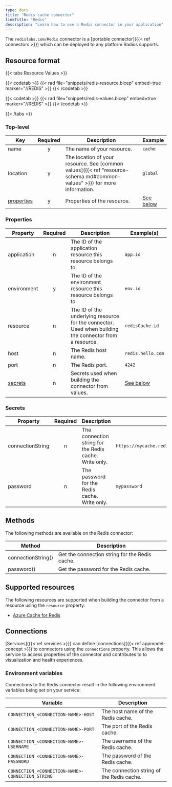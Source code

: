 ```yaml
---
type: docs
title: "Redis cache connector"
linkTitle: "Redis"
description: "Learn how to use a Redis connector in your application"
---
```


The `redislabs.com/Redis` connector is a [portable connector]({{< ref connectors >}}) which can be deployed to any platform Radius supports.

## Resource format

{{< tabs Resource Values >}}

{{< codetab >}}
{{< rad file="snippets/redis-resource.bicep" embed=true marker="//REDIS" >}}
{{< /codetab >}}

{{< codetab >}}
{{< rad file="snippets/redis-values.bicep" embed=true marker="//REDIS" >}}
{{< /codetab >}}

{{< /tabs >}}

### Top-level

| Key  | Required | Description | Example |
|------|:--------:|-------------|---------|
| name | y | The name of your resource. | `cache`
| location | y | The location of your resource. See [common values]({{< ref "resource-schema.md#common-values" >}}) for more information. | `global`
| [properties](#properties) | y | Properties of the resource. | [See below](#properties)

### Properties

| Property | Required | Description | Example(s) |
|----------|:--------:|-------------|------------|
| application | n | The ID of the application resource this resource belongs to. | `app.id`
| environment | y | The ID of the environment resource this resource belongs to. | `env.id`
| resource  | n | The ID of the underlying resource for the connector. Used when building the connector from a resource. | `redisCache.id`
| host | n | The Redis host name. | `redis.hello.com`
| port | n | The Redis port. | `4242`
| [secrets](#secrets) | n | Secrets used when building the connector from values. | [See below](#secrets)

### Secrets

| Property | Required | Description | Example(s) |
|----------|:--------:|-------------|------------|
| connectionString | n | The connection string for the Redis cache. Write only. | `https://mycache.redis.cache.windows.net,password=*****,....`
| password | n | The password for the Redis cache. Write only. | `mypassword`

## Methods

The following methods are available on the Redis connector:

| Method | Description |
|--------|-------------|
| connectionString() | Get the connection string for the Redis cache. |
| password() | Get the password for the Redis cache. |

## Supported resources

The following resources are supported when building the connector from a resource using the `resource` property:

- [Azure Cache for Redis](https://docs.microsoft.com/azure/azure-cache-for-redis/cache-overview)

## Connections

[Services]({{< ref services >}}) can define [connections]({{< ref appmodel-concept >}}) to connectors using the `connections` property. This allows the service to access properties of the connector and contributes to to visualization and health experiences.

### Environment variables

Connections to the Redis connector result in the following environment variables being set on your service:

| Variable | Description |
|----------|-------------|
| `CONNECTION_<CONNECTION-NAME>-HOST` | The host name of the Redis cache. |
| `CONNECTION_<CONNECTION-NAME>-PORT` | The port of the Redis cache. |
| `CONNECTION_<CONNECTION-NAME>-USERNAME` | The username of the Redis cache. |
| `CONNECTION_<CONNECTION-NAME>-PASSWORD` | The password of the Redis cache. |
| `CONNECTION_<CONNECTION-NAME>-CONNECTION_STRING` | The connection string of the Redis cache. |
